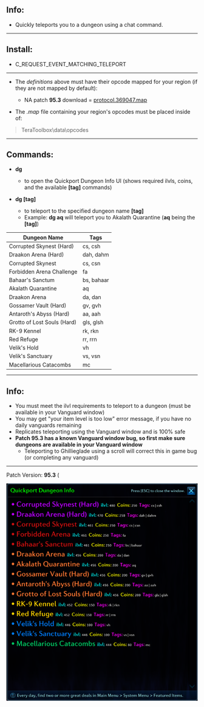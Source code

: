 ## Info:

- Quickly teleports you to a dungeon using a chat command.

---

## Install:

- C_REQUEST_EVENT_MATCHING_TELEPORT

---
- The *definitions* above must have their opcode mapped for your region (if they are not mapped by default):
  - NA patch **95.3** download = [protocol.369047.map](https://github.com/TerableMods/OP-codez)

- The *.map* file containing your region's opcodes must be placed inside of:
> TeraToolbox\data\opcodes

---

## Commands:

- **dg**
  - to open the Quickport Dungeon Info UI (shows required ilvls, coins, and the available **[tag]** commands)

- **dg [tag]**
  - to teleport to the specified dungeon name  **[tag]**
  - Example: **dg aq** will teleport you to Akalath Quarantine (**aq** being the **[tag]**)

|        Dungeon Name         |    Tags    |
| ----------------------------|------------|
| Corrupted Skynest (Hard)    | cs, csh    |
| Draakon Arena (Hard)        | dah, dahm  |
| Corrupted Skynest           | cs, csn    |
| Forbidden Arena Challenge   | fa         |
| Bahaar's Sanctum            | bs, bahaar |
| Akalath Quarantine          | aq         |
| Draakon Arena               | da, dan    |
| Gossamer Vault (Hard)       | gv, gvh    |
| Antaroth's Abyss (Hard)     | aa, aah    |
| Grotto of Lost Souls (Hard) | gls, glsh  |
| RK-9 Kennel                 | rk, rkn    |
| Red Refuge                  | rr, rrn    |
| Velik's Hold                | vh         |
| Velik's Sanctuary           | vs, vsn    |
| Macellarious Catacombs      | mc         |

---

## Info:

- You must meet the ilvl requirements to teleport to a dungeon (must be available in your Vanguard window)
- You may get "your item level is too low" error message, if you have no daily vanguards remaining
- Replicates teleporting using the Vanguard window and is 100% safe
- **Patch 95.3 has a known Vanguard window bug, so first make sure dungeons are available in your Vanguard window**
  - Teleporting to Ghillieglade using a scroll will correct this in game bug (or completing any vanguard)
---

Patch Version: **95.3** (

![UI](/ui.png)